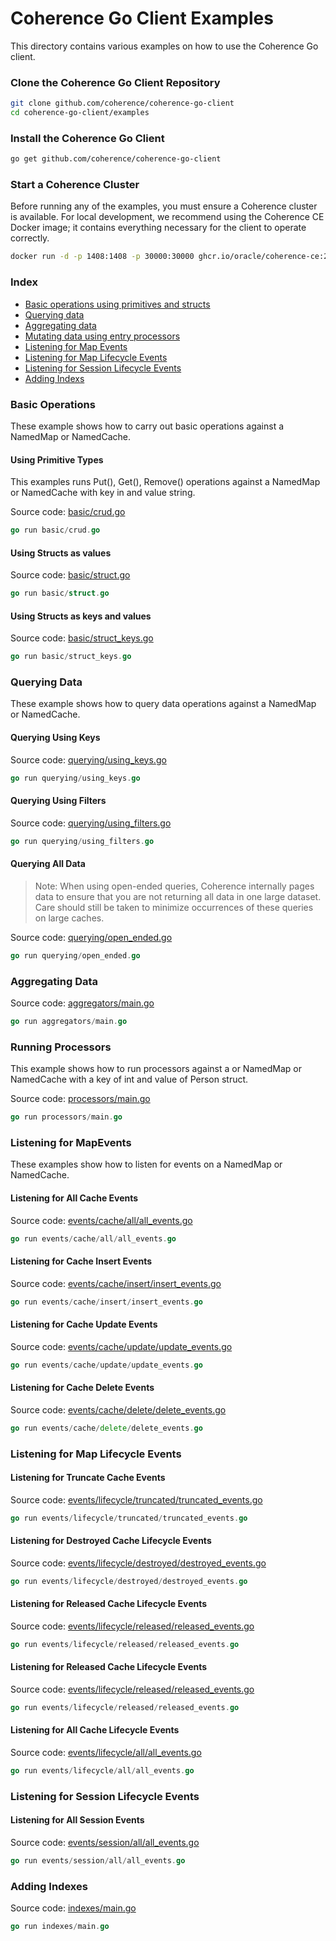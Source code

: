 # Coherence Go Client Examples

This directory contains various examples on how to use the Coherence Go client.

### Clone the Coherence Go Client Repository

```bash
git clone github.com/coherence/coherence-go-client
cd coherence-go-client/examples
```

### Install the Coherence Go Client

```bash
go get github.com/coherence/coherence-go-client
````

### Start a Coherence Cluster

Before running any of the examples, you must ensure a Coherence cluster is available.
For local development, we recommend using the Coherence CE Docker image; it contains
everything necessary for the client to operate correctly.

```bash
docker run -d -p 1408:1408 -p 30000:30000 ghcr.io/oracle/coherence-ce:22.06.3
```

### Index

* [Basic operations using primitives and structs](#basic)
* [Querying data](#querying)
* [Aggregating data](#aggregations)
* [Mutating data using entry processors](#processors)
* [Listening for Map Events](#map-events)
* [Listening for Map Lifecycle Events](#lifecycle-events)
* [Listening for Session Lifecycle Events](#session-lifecycle-events)
* [Adding Indexs](#indexes)

### <a name="basic"></a> Basic Operations

These example shows how to carry out basic operations against a NamedMap or NamedCache.

#### Using Primitive Types

This examples runs Put(), Get(), Remove() operations against a NamedMap or NamedCache with key in and value string.

Source code: [basic/crud.go](basic/crud.go)

```go
go run basic/crud.go
```

#### Using Structs as values

Source code: [basic/struct.go](basic/struct.go)

```go
go run basic/struct.go
```

#### Using Structs as keys and values

Source code: [basic/struct_keys.go](basic/struct_keys.go)

```go
go run basic/struct_keys.go
```

### <a name="querying"></a> Querying Data

These example shows how to query data operations against a NamedMap or NamedCache.

#### Querying Using Keys

Source code: [querying/using_keys.go](querying/using_keys.go)

```go
go run querying/using_keys.go
```

#### Querying Using Filters

Source code: [querying/using_filters.go](querying/using_filters.go)

```go
go run querying/using_filters.go
```

#### Querying All Data

> Note: When using open-ended queries, Coherence internally pages data to ensure that you are not
> returning all data in one large dataset. Care should still be taken to minimize occurrences of these queries
> on large caches.

Source code: [querying/open_ended.go](querying/open_ended.go)

```go
go run querying/open_ended.go
```

### <a name="aggregations"></a> Aggregating Data

Source code: [aggregators/main.go](aggregators/main.go)

```go
go run aggregators/main.go
```

### <a name="processors"></a> Running Processors

This example shows how to run processors against a or NamedMap or NamedCache with a key of int and value of Person struct.

Source code: [processors/main.go](processors/main.go)

```go
go run processors/main.go
```

### <a name="map-events"></a> Listening for MapEvents

These examples show how to listen for events on a NamedMap or NamedCache.

#### Listening for All Cache Events

Source code: [events/cache/all/all_events.go](events/cache/all/all_events.go)

```go
go run events/cache/all/all_events.go
```

#### Listening for Cache Insert Events

Source code: [events/cache/insert/insert_events.go](events/cache/insert/insert_events.go)

```go
go run events/cache/insert/insert_events.go
```

#### Listening for Cache Update Events

Source code: [events/cache/update/update_events.go](events/cache/update/update_events.go)

```go
go run events/cache/update/update_events.go
```

#### Listening for Cache Delete Events

Source code: [events/cache/delete/delete_events.go](events/cache/delete/delete_events.go)

```go
go run events/cache/delete/delete_events.go
```

### <a name="lifecycle-events"></a> Listening for Map Lifecycle Events

#### Listening for Truncate Cache Events

Source code: [events/lifecycle/truncated/truncated_events.go](events/lifecycle/truncated/truncated_events.go)

```go
go run events/lifecycle/truncated/truncated_events.go
```
#### Listening for Destroyed Cache Lifecycle Events

Source code: [events/lifecycle/destroyed/destroyed_events.go](events/lifecycle/destroyed/destroyed_events.go)

```go
go run events/lifecycle/destroyed/destroyed_events.go
``````

#### Listening for Released Cache Lifecycle Events

Source code: [events/lifecycle/released/released_events.go](events/lifecycle/released/released_events.go)

```go
go run events/lifecycle/released/released_events.go
```

#### Listening for Released Cache Lifecycle Events

Source code: [events/lifecycle/released/released_events.go](events/lifecycle/released/released_events.go)

```go
go run events/lifecycle/released/released_events.go
```
#### Listening for All Cache Lifecycle Events

Source code: [events/lifecycle/all/all_events.go](events/lifecycle/all/all_events.go)

```go
go run events/lifecycle/all/all_events.go
```

### <a name="session-lifecycle-events"></a> Listening for Session Lifecycle Events

#### Listening for All Session Events

Source code: [events/session/all/all_events.go](events/session/all/all_events.go)

```go
go run events/session/all/all_events.go
```
### <a name="indexes"></a> Adding Indexes

Source code: [indexes/main.go](indexes/main.go)

```go
go run indexes/main.go
```